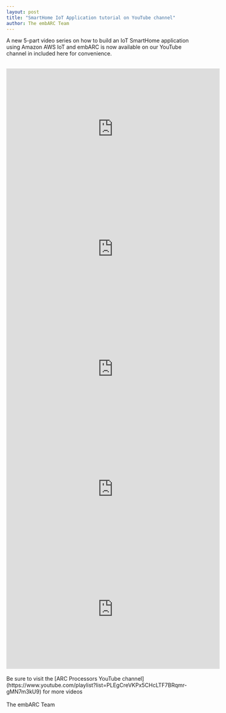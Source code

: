 ```yaml
---
layout: post
title: "SmartHome IoT Application tutorial on YouTube channel"
author: The embARC Team
---
```


A new 5-part video series on how to build an IoT SmartHome application using Amazon AWS IoT and embARC is now available on our YouTube channel in included here for convenience.  

<br>
<iframe width="560" height="315" src="https://www.youtube.com/embed/O4B9GkRF_NU" frameborder="0" allowfullscreen></iframe>
<br>
<iframe width="560" height="315" src="https://www.youtube.com/embed/SgDwNKnW5Fc?list=PLEgCreVKPx5CHcLTF7BRqmr-gMN7m3kU9" frameborder="0" allowfullscreen></iframe>
<br>
<iframe width="560" height="315" src="https://www.youtube.com/embed/Xu33U0MBXo8?list=PLEgCreVKPx5CHcLTF7BRqmr-gMN7m3kU9" frameborder="0" allowfullscreen></iframe>
<br>
<iframe width="560" height="315" src="https://www.youtube.com/embed/gt-ii5bj0VU?list=PLEgCreVKPx5CHcLTF7BRqmr-gMN7m3kU9" frameborder="0" allowfullscreen></iframe>
<br>
<iframe width="560" height="315" src="https://www.youtube.com/embed/LpmkDyBEp74?list=PLEgCreVKPx5CHcLTF7BRqmr-gMN7m3kU9" frameborder="0" allowfullscreen></iframe>
<br>
<br>
Be sure to visit the [ARC Processors YouTube channel](https://www.youtube.com/playlist?list=PLEgCreVKPx5CHcLTF7BRqmr-gMN7m3kU9) for more videos
<br>
<br>
The embARC Team
